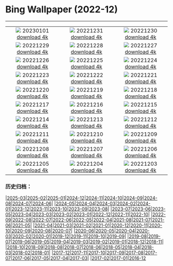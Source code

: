 # Bing Wallpaper (2022-12)
**************
| | | |
|:-:|:-:|:-:|
| ![](https://www.bing.com/th?id=OHR.SydneyNYE_EN-GB8296265724_1920x1080.jpg) 20230101 [download 4k](https://www.bing.com/th?id=OHR.SydneyNYE_EN-GB8296265724_UHD.jpg) | ![](https://www.bing.com/th?id=OHR.ChalkRock_EN-GB6796672123_1920x1080.jpg) 20221231 [download 4k](https://www.bing.com/th?id=OHR.ChalkRock_EN-GB6796672123_UHD.jpg) | ![](https://www.bing.com/th?id=OHR.ButterflyEffect_EN-GB3741466471_1920x1080.jpg) 20221230 [download 4k](https://www.bing.com/th?id=OHR.ButterflyEffect_EN-GB3741466471_UHD.jpg) |
| ![](https://www.bing.com/th?id=OHR.ChiesaBianca_EN-GB3341372552_1920x1080.jpg) 20221229 [download 4k](https://www.bing.com/th?id=OHR.ChiesaBianca_EN-GB3341372552_UHD.jpg) | ![](https://www.bing.com/th?id=OHR.BlueLagoon_EN-GB2939660477_1920x1080.jpg) 20221228 [download 4k](https://www.bing.com/th?id=OHR.BlueLagoon_EN-GB2939660477_UHD.jpg) | ![](https://www.bing.com/th?id=OHR.BeverleyWestwood_EN-GB2336172249_1920x1080.jpg) 20221227 [download 4k](https://www.bing.com/th?id=OHR.BeverleyWestwood_EN-GB2336172249_UHD.jpg) |
| ![](https://www.bing.com/th?id=OHR.ChristmasSouvenir_EN-GB1989266038_1920x1080.jpg) 20221226 [download 4k](https://www.bing.com/th?id=OHR.ChristmasSouvenir_EN-GB1989266038_UHD.jpg) | ![](https://www.bing.com/th?id=OHR.AmalgaTree_EN-GB1599916191_1920x1080.jpg) 20221225 [download 4k](https://www.bing.com/th?id=OHR.AmalgaTree_EN-GB1599916191_UHD.jpg) | ![](https://www.bing.com/th?id=OHR.GlosCathedral_EN-GB0509277157_1920x1080.jpg) 20221224 [download 4k](https://www.bing.com/th?id=OHR.GlosCathedral_EN-GB0509277157_UHD.jpg) |
| ![](https://www.bing.com/th?id=OHR.TreeGaleriesLafayette_EN-GB0145665850_1920x1080.jpg) 20221223 [download 4k](https://www.bing.com/th?id=OHR.TreeGaleriesLafayette_EN-GB0145665850_UHD.jpg) | ![](https://www.bing.com/th?id=OHR.SolarHalo_EN-GB9073490460_1920x1080.jpg) 20221222 [download 4k](https://www.bing.com/th?id=OHR.SolarHalo_EN-GB9073490460_UHD.jpg) | ![](https://www.bing.com/th?id=OHR.PalaceBelvedere_EN-GB7206856723_1920x1080.jpg) 20221221 [download 4k](https://www.bing.com/th?id=OHR.PalaceBelvedere_EN-GB7206856723_UHD.jpg) |
| ![](https://www.bing.com/th?id=OHR.WinterberryBush_EN-GB5414181356_1920x1080.jpg) 20221220 [download 4k](https://www.bing.com/th?id=OHR.WinterberryBush_EN-GB5414181356_UHD.jpg) | ![](https://www.bing.com/th?id=OHR.SanMartinoVillage_EN-GB5026758515_1920x1080.jpg) 20221219 [download 4k](https://www.bing.com/th?id=OHR.SanMartinoVillage_EN-GB5026758515_UHD.jpg) | ![](https://www.bing.com/th?id=OHR.GlacierGoats_EN-GB4902288546_1920x1080.jpg) 20221218 [download 4k](https://www.bing.com/th?id=OHR.GlacierGoats_EN-GB4902288546_UHD.jpg) |
| ![](https://www.bing.com/th?id=OHR.LudlowLights_EN-GB4493176055_1920x1080.jpg) 20221217 [download 4k](https://www.bing.com/th?id=OHR.LudlowLights_EN-GB4493176055_UHD.jpg) | ![](https://www.bing.com/th?id=OHR.Borovets_EN-GB0569588044_1920x1080.jpg) 20221216 [download 4k](https://www.bing.com/th?id=OHR.Borovets_EN-GB0569588044_UHD.jpg) | ![](https://www.bing.com/th?id=OHR.BackTor_EN-GB0185383475_1920x1080.jpg) 20221215 [download 4k](https://www.bing.com/th?id=OHR.BackTor_EN-GB0185383475_UHD.jpg) |
| ![](https://www.bing.com/th?id=OHR.InstagramHallstatt_EN-GB9978566680_1920x1080.jpg) 20221214 [download 4k](https://www.bing.com/th?id=OHR.InstagramHallstatt_EN-GB9978566680_UHD.jpg) | ![](https://www.bing.com/th?id=OHR.PoinsettiaDay_EN-GB8181050190_1920x1080.jpg) 20221213 [download 4k](https://www.bing.com/th?id=OHR.PoinsettiaDay_EN-GB8181050190_UHD.jpg) | ![](https://www.bing.com/th?id=OHR.BuchsteinRossstein_EN-GB7410420245_1920x1080.jpg) 20221212 [download 4k](https://www.bing.com/th?id=OHR.BuchsteinRossstein_EN-GB7410420245_UHD.jpg) |
| ![](https://www.bing.com/th?id=OHR.SaltDesert_EN-GB6912515718_1920x1080.jpg) 20221211 [download 4k](https://www.bing.com/th?id=OHR.SaltDesert_EN-GB6912515718_UHD.jpg) | ![](https://www.bing.com/th?id=OHR.NorwayMuskox_EN-GB6474528778_1920x1080.jpg) 20221210 [download 4k](https://www.bing.com/th?id=OHR.NorwayMuskox_EN-GB6474528778_UHD.jpg) | ![](https://www.bing.com/th?id=OHR.FlorenceAerial_EN-GB5616651658_1920x1080.jpg) 20221209 [download 4k](https://www.bing.com/th?id=OHR.FlorenceAerial_EN-GB5616651658_UHD.jpg) |
| ![](https://www.bing.com/th?id=OHR.TangleCreekFalls_EN-GB2799654699_1920x1080.jpg) 20221208 [download 4k](https://www.bing.com/th?id=OHR.TangleCreekFalls_EN-GB2799654699_UHD.jpg) | ![](https://www.bing.com/th?id=OHR.BraidedRiverDelta_EN-GB0717013099_1920x1080.jpg) 20221207 [download 4k](https://www.bing.com/th?id=OHR.BraidedRiverDelta_EN-GB0717013099_UHD.jpg) | ![](https://www.bing.com/th?id=OHR.StNick_EN-GB0181272759_1920x1080.jpg) 20221206 [download 4k](https://www.bing.com/th?id=OHR.StNick_EN-GB0181272759_UHD.jpg) |
| ![](https://www.bing.com/th?id=OHR.KilimanjaroElephants_EN-GB9864258705_1920x1080.jpg) 20221205 [download 4k](https://www.bing.com/th?id=OHR.KilimanjaroElephants_EN-GB9864258705_UHD.jpg) | ![](https://www.bing.com/th?id=OHR.TurenneSunrise_EN-GB9248395260_1920x1080.jpg) 20221204 [download 4k](https://www.bing.com/th?id=OHR.TurenneSunrise_EN-GB9248395260_UHD.jpg) | ![](https://www.bing.com/th?id=OHR.WistmansWood_EN-GB8731149611_1920x1080.jpg) 20221203 [download 4k](https://www.bing.com/th?id=OHR.WistmansWood_EN-GB8731149611_UHD.jpg) |

### 历史归档：

|[2025-03](/../2025-03/2025-03.md)|[2025-02](/../2025-02/2025-02.md)|[2025-01](/../2025-01/2025-01.md)|[2024-12](/../2024-12/2024-12.md)|[2024-11](/../2024-11/2024-11.md)|[2024-10](/../2024-10/2024-10.md)|[2024-09](/../2024-09/2024-09.md)|[2024-08](/../2024-08/2024-08.md)|[2024-07](/../2024-07/2024-07.md)|[2024-06](/../2024-06/2024-06.md)|
|[2024-05](/../2024-05/2024-05.md)|[2024-04](/../2024-04/2024-04.md)|[2024-03](/../2024-03/2024-03.md)|[2024-02](/../2024-02/2024-02.md)|[2024-01](/../2024-01/2024-01.md)|[2023-12](/../2023-12/2023-12.md)|[2023-11](/../2023-11/2023-11.md)|[2023-10](/../2023-10/2023-10.md)|[2023-09](/../2023-09/2023-09.md)|[2023-08](/../2023-08/2023-08.md)|
|[2023-07](/../2023-07/2023-07.md)|[2023-06](/../2023-06/2023-06.md)|[2023-05](/../2023-05/2023-05.md)|[2023-04](/../2023-04/2023-04.md)|[2023-03](/../2023-03/2023-03.md)|[2023-02](/../2023-02/2023-02.md)|[2023-01](/../2023-01/2023-01.md)|[2022-12](/2022-12.md)|[2022-11](/../2022-11/2022-11.md)|[2022-10](/../2022-10/2022-10.md)|
|[2022-09](/../2022-09/2022-09.md)|[2022-08](/../2022-08/2022-08.md)|[2022-07](/../2022-07/2022-07.md)|[2022-06](/../2022-06/2022-06.md)|[2022-05](/../2022-05/2022-05.md)|[2022-04](/../2022-04/2022-04.md)|[2021-08](/../2021-08/2021-08.md)|[2021-07](/../2021-07/2021-07.md)|[2021-06](/../2021-06/2021-06.md)|[2021-05](/../2021-05/2021-05.md)|
|[2021-04](/../2021-04/2021-04.md)|[2021-03](/../2021-03/2021-03.md)|[2021-02](/../2021-02/2021-02.md)|[2021-01](/../2021-01/2021-01.md)|[2020-12](/../2020-12/2020-12.md)|[2020-11](/../2020-11/2020-11.md)|[2020-10](/../2020-10/2020-10.md)|[2020-09](/../2020-09/2020-09.md)|[2020-08](/../2020-08/2020-08.md)|[2020-07](/../2020-07/2020-07.md)|
|[2020-06](/../2020-06/2020-06.md)|[2020-05](/../2020-05/2020-05.md)|[2020-04](/../2020-04/2020-04.md)|[2020-03](/../2020-03/2020-03.md)|[2020-02](/../2020-02/2020-02.md)|[2020-01](/../2020-01/2020-01.md)|[2019-12](/../2019-12/2019-12.md)|[2019-11](/../2019-11/2019-11.md)|[2019-10](/../2019-10/2019-10.md)|[2019-09](/../2019-09/2019-09.md)|
|[2019-08](/../2019-08/2019-08.md)|[2019-07](/../2019-07/2019-07.md)|[2019-06](/../2019-06/2019-06.md)|[2019-05](/../2019-05/2019-05.md)|[2019-04](/../2019-04/2019-04.md)|[2019-03](/../2019-03/2019-03.md)|[2019-02](/../2019-02/2019-02.md)|[2019-01](/../2019-01/2019-01.md)|[2018-12](/../2018-12/2018-12.md)|[2018-11](/../2018-11/2018-11.md)|
|[2018-10](/../2018-10/2018-10.md)|[2018-09](/../2018-09/2018-09.md)|[2018-08](/../2018-08/2018-08.md)|[2018-07](/../2018-07/2018-07.md)|[2018-06](/../2018-06/2018-06.md)|[2018-05](/../2018-05/2018-05.md)|[2018-04](/../2018-04/2018-04.md)|[2018-03](/../2018-03/2018-03.md)|[2018-02](/../2018-02/2018-02.md)|[2018-01](/../2018-01/2018-01.md)|
|[2017-12](/../2017-12/2017-12.md)|[2017-11](/../2017-11/2017-11.md)|[2017-10](/../2017-10/2017-10.md)|[2017-09](/../2017-09/2017-09.md)|[2017-08](/../2017-08/2017-08.md)|[2017-07](/../2017-07/2017-07.md)|[2017-06](/../2017-06/2017-06.md)|[2017-05](/../2017-05/2017-05.md)|[2017-04](/../2017-04/2017-04.md)|[2017-03](/../2017-03/2017-03.md)|
|[2017-02](/../2017-02/2017-02.md)|[2017-01](/../2017-01/2017-01.md)|[2016-12](/../2016-12/2016-12.md)
